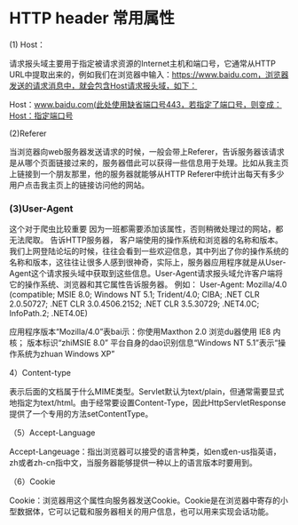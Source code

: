 # HTTP header 常用属性
(1) Host：

请求报头域主要用于指定被请求资源的Internet主机和端口号，它通常从HTTP URL中提取出来的，例如我们在浏览器中输入：https://www.baidu.com，浏览器发送的请求消息中，就会包含Host请求报头域，如下：

Host：www.baidu.com(此处使用缺省端口号443，若指定了端口号，则变成：Host：指定端口号

(2)Referer

当浏览器向web服务器发送请求的时候，一般会带上Referer，告诉服务器该请求是从哪个页面链接过来的，服务器借此可以获得一些信息用于处理。比如从我主页上链接到一个朋友那里，他的服务器就能够从HTTP Referer中统计出每天有多少用户点击我主页上的链接访问他的网站。

### (3)User-Agent

这个对于爬虫比较重要 因为一班都需要添加该属性，否则稍微处理过的网站，都无法爬取。
告诉HTTP服务器， 客户端使用的操作系统和浏览器的名称和版本。
我们上网登陆论坛的时候，往往会看到一些欢迎信息，其中列出了你的操作系统的名称和版本，这往往让很多人感到很神奇，实际上，服务器应用程序就是从User-Agent这个请求报头域中获取到这些信息。User-Agent请求报头域允许客户端将它的操作系统、浏览器和其它属性告诉服务器。
例如： User-Agent: Mozilla/4.0 (compatible; MSIE 8.0; Windows NT 5.1; Trident/4.0; CIBA; .NET CLR 2.0.50727; .NET CLR 3.0.4506.2152; .NET CLR 3.5.30729; .NET4.0C; InfoPath.2; .NET4.0E)

应用程序版本“Mozilla/4.0”表bai示：你使用Maxthon 2.0 浏览du器使用 IE8 内核；
版本标识“zhiMSIE 8.0”
平台自身的dao识别信息“Windows NT 5.1”表示“操作系统为zhuan Windows XP”

4）Content-type

表示后面的文档属于什么MIME类型。Servlet默认为text/plain，但通常需要显式地指定为text/html。由于经常要设置Content-Type，因此HttpServletResponse提供了一个专用的方法setContentType。

（5）Accept-Language

Accept-Langeuage：指出浏览器可以接受的语言种类，如en或en-us指英语，zh或者zh-cn指中文，当服务器能够提供一种以上的语言版本时要用到。

（6）Cookie

Cookie：浏览器用这个属性向服务器发送Cookie。Cookie是在浏览器中寄存的小型数据体，它可以记载和服务器相关的用户信息，也可以用来实现会话功能。


